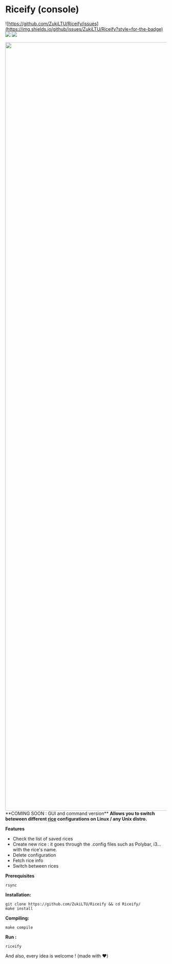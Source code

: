 # Riceify (console)

![https://github.com/ZukiLTU/Riceify/issues](https://img.shields.io/github/issues/ZukiLTU/Riceify?style=for-the-badge)
![](https://img.shields.io/github/forks/ZukiLTU/Riceify?style=for-the-badge)
![](https://img.shields.io/github/stars/ZukiLTU/Riceify?style=for-the-badge)

<img src="https://s3.gifyu.com/images/Peek-06-01-2023-13-27.gif" alt="" style="height:60vh">
**COMING SOON : GUI and command version**
<strong>Allows you to switch beteween different <a href="https://thatnixguy.github.io/posts/ricing/">rice</a> configurations on Linux / any Unix distro.</strong>

**Features**
<ul>
  <li>Check the list of saved rices</li>
  <li>Create new rice : it goes through the .config files such as Polybar, i3... with the rice's name.</li>
  <li>Delete configuration</li>
  <li>Fetch rice info</li>
  <li>Switch between rices</li>
</ul>

**Prerequisites**
```
rsync
```

**Installation:**
<br/>
```
git clone https://github.com/ZukiLTU/Riceify && cd Riceify/
make install
```
**Compiling:**
<br/>
```
make compile
```

**Run :**
```
riceify
```

And also, every idea is welcome ! (made with :heart:)

